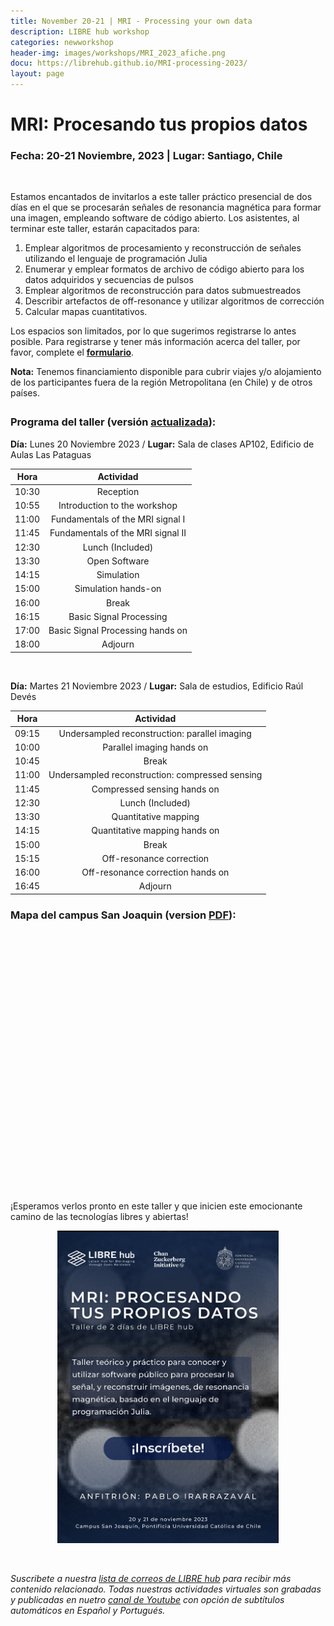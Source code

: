 ```yaml
---
title: November 20-21 | MRI - Processing your own data
description: LIBRE hub workshop
categories: newworkshop
header-img: images/workshops/MRI_2023_afiche.png
docu: https://librehub.github.io/MRI-processing-2023/
layout: page
---
```


# MRI: Procesando tus propios datos

### **Fecha:** 20-21 Noviembre, 2023 | **Lugar:** Santiago, Chile

<br>

Estamos encantados de invitarlos a este taller práctico presencial de dos días en el que se procesarán señales de resonancia magnética para formar una imagen, empleando software de código abierto. Los asistentes, al terminar este taller, estarán capacitados para:

1. Emplear algoritmos de procesamiento y reconstrucción de señales utilizando el lenguaje de programación Julia
2. Enumerar y emplear formatos de archivo de código abierto para los datos adquiridos y secuencias de pulsos
3. Emplear algoritmos de reconstrucción para datos submuestreados
4. Describir artefactos de off-resonance y utilizar algoritmos de corrección
5. Calcular mapas cuantitativos.

Los espacios son limitados, por lo que sugerimos registrarse lo antes posible. Para registrarse y tener más información acerca del taller, por favor, complete el **[formulario](https://forms.gle/3Y1QNy6M7iAviFjcA)**.

<p>
<strong>Nota:</strong> Tenemos financiamiento disponible para cubrir viajes y/o alojamiento de los participantes fuera de la región Metropolitana (en Chile) y de otros países.
</p>

<span style="display: block; margin-bottom: 2em"></span>

### Programa del taller (versión [actualizada](https://librehub.github.io/MRI-processing-2023/dev/)):


**Día:** Lunes 20 Noviembre 2023 / **Lugar:** Sala de clases AP102, Edificio de Aulas Las Pataguas

| Hora  | Actividad                         |
|:-----:|:---------------------------------:|
|10:30  |Reception                          |
|10:55  |Introduction to the workshop       |
|11:00  |Fundamentals of the MRI signal I   |
|11:45  |Fundamentals of the MRI signal II  |
|12:30  |Lunch (Included)                   |
|13:30  |Open Software                      |
|14:15  |Simulation                         |
|15:00  |Simulation hands-on                | 
|16:00  |Break                              |
|16:15  |Basic Signal Processing            | 
|17:00  |Basic Signal Processing hands on   |
|18:00  |Adjourn                            | 

<br>

**Día:** Martes 21 Noviembre 2023 / **Lugar:** Sala de estudios, Edificio Raúl Devés

| Hora  | Actividad                                      |
|:-----:|:----------------------------------------------:|
|09:15  |Undersampled reconstruction: parallel imaging   |
|10:00  |Parallel imaging hands on                       |
|10:45  |Break                                           |
|11:00  |Undersampled reconstruction: compressed sensing |
|11:45  |Compressed sensing hands on                     |
|12:30  |Lunch (Included)                                |
|13:30  |Quantitative mapping                            |
|14:15  |Quantitative mapping hands on                   | 
|15:00  |Break                                           |
|15:15  |Off-resonance correction                        | 
|16:00  |Off-resonance correction hands on               |
|16:45  |Adjourn                                         | 


### Mapa del campus San Joaquin (version [PDF](https://vidauniversitaria.uc.cl/395-mapa-campussj-2022/file)):

<div id="mriw" style="width: 600px; height: 400px;"></div>

<br>

¡Esperamos verlos pronto en este taller y que inicien este emocionante camino de las tecnologías libres y abiertas!

<p align="center">
<a href="https://forms.gle/3Y1QNy6M7iAviFjcA" target="_blank"><img src="/images/workshops/MRI_2023_afiche.png" height=500></a>
</p>

<br>

*Suscribete a nuestra [lista de correos de LIBRE hub](https://mailchi.mp/2efa11be3d6b/libre_hub) para recibir más contenido relacionado. Todas nuestras actividades virtuales son grabadas y publicadas en nuetro [canal de Youtube](https://www.youtube.com/channel/UCKaffupDA8KKrDE0rd668Xw) con opción de subtítulos automáticos en Español y Portugués.*